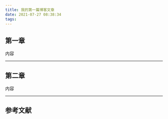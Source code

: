 ```yaml
---
title: 我的第一篇博客文章
date: 2021-07-27 08:38:34
tags:
---
```

## 第一章

内容


---

## 第二章

内容


---

## 参考文献